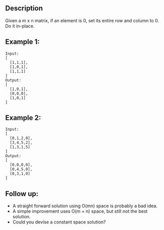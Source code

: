 ## Description

Given a m x n matrix, if an element is 0, set its entire row and column to 0. Do it in-place.

## Example 1:

```
Input: 
[
  [1,1,1],
  [1,0,1],
  [1,1,1]
]
Output: 
[
  [1,0,1],
  [0,0,0],
  [1,0,1]
]
```

## Example 2:

```
Input: 
[
  [0,1,2,0],
  [3,4,5,2],
  [1,3,1,5]
]
Output: 
[
  [0,0,0,0],
  [0,4,5,0],
  [0,3,1,0]
]
```

## Follow up:
* A straight forward solution using O(mn) space is probably a bad idea.
* A simple improvement uses O(m + n) space, but still not the best solution.
* Could you devise a constant space solution?
